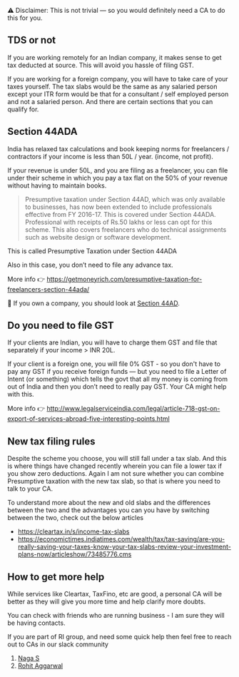 ⚠️ Disclaimer: This is not trivial — so you would definitely need a CA to do this for you.

## TDS or not

If you are working remotely for an Indian company, it makes sense to get tax deducted at source. This will avoid you hassle of filing GST.

If you are working for a foreign company, you will have to take care of your taxes yourself. The tax slabs would be the same as any salaried person except your ITR form would be that for a consultant / self employed person and not a salaried person. And there are certain sections that you can qualify for.

## Section 44ADA

India has relaxed tax calculations and book keeping norms for freelancers / contractors if your income is less than 50L / year. (income, not profit).

If your revenue is under 50L, and you are filing as a freelancer, you can file under their scheme in which you pay a tax flat on the 50% of your revenue without having to maintain books.

> Presumptive taxation under Section 44AD, which was only available to businesses, has now been extended to include professionals effective from FY 2016-17. This is covered under Section 44ADA. Professional with receipts of Rs.50 lakhs or less can opt for this scheme. This also covers freelancers who do technical assignments such as website design or software development.

This is called Presumptive Taxation under Section 44ADA 

Also in this case, you don’t need to file any advance tax.

More info 👉 https://getmoneyrich.com/presumptive-taxation-for-freelancers-section-44ada/

🚨 If you own a company, you should look at [Section 44AD](https://www.paisabazaar.com/tax/section-44ad-income-tax-act/).

## Do you need to file GST

If your clients are Indian, you will have to charge them GST and file that separately if your income > INR 20L.

If your client is a foreign one, you will file 0% GST - so you don't have to pay any GST if you receive foreign funds — but you need to file a Letter of Intent (or something) which tells the govt that all my money is coming from out of India and then you don’t need to really pay GST. Your CA might help with this.

More info 👉 http://www.legalserviceindia.com/legal/article-718-gst-on-export-of-services-abroad-five-interesting-points.html

## New tax filing rules

Despite the scheme you choose, you will still fall under a tax slab. And this is where things have changed recently wherein you can file a lower tax if you show zero deductions. Again I am not sure whether you can combine Presumptive taxation with the new tax slab, so that is where you need to talk to your CA.

To understand more about the new and old slabs and the differences between the two and the advantages you can you have by switching between the two, check out the below articles

*  https://cleartax.in/s/income-tax-slabs
* https://economictimes.indiatimes.com/wealth/tax/tax-saving/are-you-really-saving-your-taxes-know-your-tax-slabs-review-your-investment-plans-now/articleshow/73485776.cms

## How to get more help

While services like Cleartax, TaxFino, etc are good, a personal CA will be better as they will give you more time and help clarify more doubts.

You can check with friends who are running business - I am sure they will be having contacts.

If you are part of RI group, and need some quick help then feel free to reach out to CAs in our slack community

1. [Naga S](https://remoteindian.slack.com/team/U0107BAT8UU)
2. [Rohit Aggarwal](https://remoteindian.slack.com/team/U014CJCNU4W)
